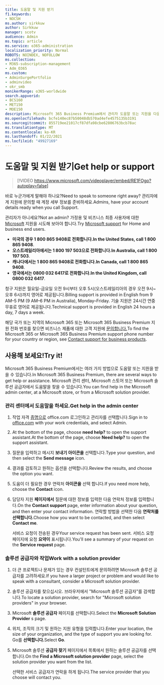 ```yaml
---
title: 도움말 및 지원 받기
f1.keywords:
- NOCSH
ms.author: sirkkuw
author: Sirkkuw
manager: scotv
audience: Admin
ms.topic: article
ms.service: o365-administration
localization_priority: Normal
ROBOTS: NOINDEX, NOFOLLOW
ms.collection:
- M365-subscription-management
- Adm_O365
ms.custom:
- AdminSurgePortfolio
- adminvideo
- okr_smb
monikerRange: o365-worldwide
search.appverid:
- BCS160
- MET150
- MOE150
description: Microsoft 365 Business Premium에서 관리자 도움말 또는 지원을 다운로드하는 방법에 대해 자세히 알아보습니다.
ms.openlocfilehash: bcfe140ec87b50048db570ad4efe4575135b3191
ms.sourcegitcommit: 855719ee21017cf87dfa98cbe62806763bcb78ac
ms.translationtype: MT
ms.contentlocale: ko-KR
ms.lasthandoff: 01/22/2021
ms.locfileid: "49927169"
---
```

# <a name="get-help-or-support"></a><span data-ttu-id="6aeb6-103">도움말 및 지원 받기</span><span class="sxs-lookup"><span data-stu-id="6aeb6-103">Get help or support</span></span>

> [!VIDEO https://www.microsoft.com/videoplayer/embed/RE1FOgo?autoplay=false]

<span data-ttu-id="6aeb6-104">바로 누군가에게 말해야 하나요?</span><span class="sxs-lookup"><span data-stu-id="6aeb6-104">Need to speak to someone right away?</span></span> <span data-ttu-id="6aeb6-105">관리자에게 지원에 문의할 때 계정 세부 정보를 준비하세요.</span><span class="sxs-lookup"><span data-stu-id="6aeb6-105">Admins, have your account details ready when you call Support.</span></span>

<span data-ttu-id="6aeb6-106">관리자가 아니세요?</span><span class="sxs-lookup"><span data-stu-id="6aeb6-106">Not an admin?</span></span> <span data-ttu-id="6aeb6-107">가정용 및 비즈니스 최종 사용자에 대한 [Microsoft](https://go.microsoft.com/fwlink/?linkid=860695) 지원을 시도해 보아야 합니다.</span><span class="sxs-lookup"><span data-stu-id="6aeb6-107">Try [Microsoft support](https://go.microsoft.com/fwlink/?linkid=860695) for Home and business end users.</span></span>

- <span data-ttu-id="6aeb6-108">**미국의 경우 1 800 865 9408로 전화합니다.**</span><span class="sxs-lookup"><span data-stu-id="6aeb6-108">**In the United States, call 1 800 865 9408**.</span></span>
- <span data-ttu-id="6aeb6-109">**오스트레일리아에서는 1 800 197 503으로 전화합니다.**</span><span class="sxs-lookup"><span data-stu-id="6aeb6-109">**In Australia, call 1 800 197 503**.</span></span>
- <span data-ttu-id="6aeb6-110">**캐나다에서는 1 800 865 9408로 전화합니다.**</span><span class="sxs-lookup"><span data-stu-id="6aeb6-110">**In Canada, call 1 800 865 9408**.</span></span>
- <span data-ttu-id="6aeb6-111">**영국에서는 0800 032 6417로 전화합니다.**</span><span class="sxs-lookup"><span data-stu-id="6aeb6-111">**In the United Kingdom, call 0800 032 6417**.</span></span>

<span data-ttu-id="6aeb6-112">청구 지원은 월요일-금요일 오전 9시부터 오후 5시(오스트레일리아의 경우 오전 9시~오후 6시)까지 영어로 제공됩니다.</span><span class="sxs-lookup"><span data-stu-id="6aeb6-112">Billing support is provided in English from 9 AM–5 PM (9 AM–6 PM in Australia), Monday–Friday.</span></span>
<span data-ttu-id="6aeb6-113">기술 지원은 24시간 연중 무휴로 영어로 제공됩니다.</span><span class="sxs-lookup"><span data-stu-id="6aeb6-113">Technical support is provided in English 24 hours a day, 7 days a week.</span></span>

<span data-ttu-id="6aeb6-114">해당 국가 또는 지역의 Microsoft 365 또는 Microsoft 365 Business Premium 지원 전화 번호를 찾으면 비즈니스 제품에 대한 고객 지원에 [문의합니다.](https://support.microsoft.com/office/32a17ca7-6fa0-4870-8a8d-e25ba4ccfd4b)</span><span class="sxs-lookup"><span data-stu-id="6aeb6-114">To find the Microsoft 365 or Microsoft 365 Business Premium support phone number for your country or region, see [Contact support for business products](https://support.microsoft.com/office/32a17ca7-6fa0-4870-8a8d-e25ba4ccfd4b).</span></span>

## <a name="try-it"></a><span data-ttu-id="6aeb6-115">사용해 보세요!</span><span class="sxs-lookup"><span data-stu-id="6aeb6-115">Try it!</span></span>

<span data-ttu-id="6aeb6-116">Microsoft 365 Business Premium에서는 여러 가지 방법으로 도움말 또는 지원을 받을 수 있습니다.</span><span class="sxs-lookup"><span data-stu-id="6aeb6-116">In Microsoft 365 Business Premium, there are several ways to get help or assistance.</span></span> <span data-ttu-id="6aeb6-117">Microsoft 관리 센터, Microsoft 스토어 또는 Microsoft 솔루션 공급자에서 도움말을 찾을 수 있습니다.</span><span class="sxs-lookup"><span data-stu-id="6aeb6-117">You can find help in the Microsoft admin center, at a Microsoft store, or from a Microsoft solution provider.</span></span>

### <a name="get-help-in-the-admin-center"></a><span data-ttu-id="6aeb6-118">관리 센터에서 도움말을 하세요.</span><span class="sxs-lookup"><span data-stu-id="6aeb6-118">Get help in the admin center</span></span>

1. <span data-ttu-id="6aeb6-119">작업 자격 [증명으로](https://office.com) office.com 로그인하고 관리자를 선택합니다.</span><span class="sxs-lookup"><span data-stu-id="6aeb6-119">Sign in to [office.com](https://office.com) with your work credentials, and select Admin.</span></span>
1. <span data-ttu-id="6aeb6-120">At the bottom of the page, choose **need help?** to open the support assistant.</span><span class="sxs-lookup"><span data-stu-id="6aeb6-120">At the bottom of the page, choose **Need help?** to open the support assistant.</span></span>
1. <span data-ttu-id="6aeb6-121">질문을 입력하고 메시지 **보내기 아이콘을** 선택합니다.</span><span class="sxs-lookup"><span data-stu-id="6aeb6-121">Type your question, and then select the **Send message** icon.</span></span>
1. <span data-ttu-id="6aeb6-122">결과를 검토하고 원하는 옵션을 선택합니다.</span><span class="sxs-lookup"><span data-stu-id="6aeb6-122">Review the results, and choose the option you want.</span></span>
1. <span data-ttu-id="6aeb6-123">도움이 더 필요한 경우 연락처 **아이콘을** 선택 합니다.</span><span class="sxs-lookup"><span data-stu-id="6aeb6-123">If you need more help, choose the **Contact** icon.</span></span>
1. <span data-ttu-id="6aeb6-124">담당자 지원 **페이지에서** 질문에 대한 정보를 입력한 다음 연락처 정보를 입력합니다.</span><span class="sxs-lookup"><span data-stu-id="6aeb6-124">On the **Contact support** page, enter information about your question, and then enter your contact information.</span></span> <span data-ttu-id="6aeb6-125">연락할 방법을 선택한 다음 **연락처를 선택합니다.**</span><span class="sxs-lookup"><span data-stu-id="6aeb6-125">Choose how you want to be contacted, and then select **Contact me**.</span></span>

    <span data-ttu-id="6aeb6-126">서비스 요청이 전송된 경우</span><span class="sxs-lookup"><span data-stu-id="6aeb6-126">Your service request has been sent.</span></span> <span data-ttu-id="6aeb6-127">서비스 요청 페이지에 요청 **요약이** 표시됩니다.</span><span class="sxs-lookup"><span data-stu-id="6aeb6-127">You'll see a summary of your request on the **Service request** page.</span></span>

### <a name="work-with-a-solution-provider"></a><span data-ttu-id="6aeb6-128">솔루션 공급자와 작업</span><span class="sxs-lookup"><span data-stu-id="6aeb6-128">Work with a solution provider</span></span>

1. <span data-ttu-id="6aeb6-129">더 큰 프로젝트나 문제가 있는 경우 컨설턴트에게 문의하려면 Microsoft 솔루션 공급자를 고려하세요.</span><span class="sxs-lookup"><span data-stu-id="6aeb6-129">If you have a larger project or problem and would like to speak with a consultant, consider a Microsoft solution provider.</span></span>
1. <span data-ttu-id="6aeb6-130">솔루션 공급자를 찾으십시오. 브라우저에서 "Microsoft 솔루션 공급자"를 검색합니다.</span><span class="sxs-lookup"><span data-stu-id="6aeb6-130">To locate a solution provider, search for "Microsoft solution providers" in your browser.</span></span>
1. <span data-ttu-id="6aeb6-131">Microsoft **솔루션 공급자** 페이지를 선택합니다.</span><span class="sxs-lookup"><span data-stu-id="6aeb6-131">Select the **Microsoft Solution Provider** s page.</span></span>
1. <span data-ttu-id="6aeb6-132">위치, 조직의 크기 및 원하는 지원 유형을 입력합니다.</span><span class="sxs-lookup"><span data-stu-id="6aeb6-132">Enter your location, the size of your organization, and the type of support you are looking for.</span></span> <span data-ttu-id="6aeb6-133">Go를 **선택합니다.**</span><span class="sxs-lookup"><span data-stu-id="6aeb6-133">Select **Go**.</span></span>
1. <span data-ttu-id="6aeb6-134">Microsoft 솔루션 **공급자 찾기** 페이지에서 목록에서 원하는 솔루션 공급자를 선택합니다.</span><span class="sxs-lookup"><span data-stu-id="6aeb6-134">On the **Find a Microsoft solution provider** page, select the solution provider you want from the list.</span></span>

    <span data-ttu-id="6aeb6-135">선택한 서비스 공급자가 연락을 하게 됩니다.</span><span class="sxs-lookup"><span data-stu-id="6aeb6-135">The service provider that you choose will contact you.</span></span>